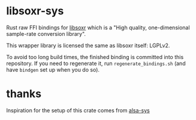 # libsoxr-sys

Rust raw FFI bindings for [libsoxr](https://sourceforge.net/projects/soxr/) which is a "High quality, one-dimensional sample-rate conversion library".

This wrapper library is licensed the same as libsoxr itself: LGPLv2.

To avoid too long build times, the finished binding is committed into this repository.
If you need to regenerate it, run `regenerate_bindings.sh` (and have `bindgen` set up when you do so).

# thanks

Inspiration for the setup of this crate comes from [alsa-sys](https://github.com/diwic/alsa-sys)